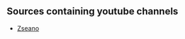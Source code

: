 ## Sources containing youtube channels

  * [Zseano](https://www.youtube.com/channel/UCCUFgj-52_ryvpQUacylRpg)
